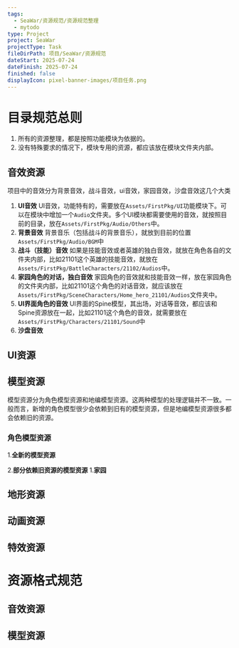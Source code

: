 ```yaml
---
tags:
  - SeaWar/资源规范/资源规范整理
  - mytodo
type: Project
project: SeaWar
projectType: Task
fileDirPath: 项目/SeaWar/资源规范
dateStart: 2025-07-24
dateFinish: 2025-07-24
finished: false
displayIcon: pixel-banner-images/项目任务.png
---
```

# 目录规范总则
1. 所有的资源整理，都是按照功能模块为依据的。
2. 没有特殊要求的情况下，模块专用的资源，都应该放在模块文件夹内部。
## 音效资源
项目中的音效分为背景音效，战斗音效，ui音效，家园音效，沙盘音效这几个大类
1. **UI音效**
	UI音效，功能特有的，需要放在`Assets/FirstPkg/UI`功能模块下。可以在模块中增加一个`Audio`文件夹。多个UI模块都需要使用的音效，就按照目前的目录，放在`Assets/FirstPkg/Audio/Others`中。
2. **背景音效**
	背景音乐（包括战斗的背景音乐），就放到目前的位置`Assets/FirstPkg/Audio/BGM`中
3. **战斗（技能）音效**
	如果是技能音效或者英雄的独白音效，就放在角色各自的文件夹内部，比如21101这个英雄的技能音效，就放在`Assets/FirstPkg/BattleCharacters/21102/Audios`中。
4. **家园角色的对话，独白音效**
	家园角色的音效就和技能音效一样，放在家园角色的文件夹内部，比如21101这个角色的对话音效，就应该放在`Assets/FirstPkg/SceneCharacters/Home_hero_21101/Audios`文件夹中。
5. **UI界面角色的音效**
	UI界面的Spine模型，其出场，对话等音效，都应该和Spine资源放在一起，比如21101这个角色的音效，就需要放在`Assets/FirstPkg/Characters/21101/Sound`中
6. **沙盘音效**

## UI资源
## 模型资源
模型资源分为角色模型资源和地编模型资源。这两种模型的处理逻辑并不一致。一般而言，新增的角色模型很少会依赖到旧有的模型资源，但是地编模型资源很多都会依赖旧的资源。
### 角色模型资源
1.**全新的模型资源**

2.**部分依赖旧资源的模型资源**
1.**家园**
## 地形资源
## 动画资源
## 特效资源
# 资源格式规范
## 音效资源
## 模型资源





